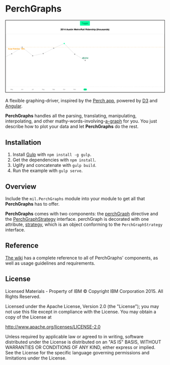 # PerchGraphs

<p align="center">
<img src="demo.gif" alt="Animation" border=1 /></p>

A flexible graphing-driver, inspired by the [Perch app](https://vimeo.com/128847479), powered by [D3](https://github.com/mbostock/d3) and [Angular](https://github.com/angular/angular).

**PerchGraphs** handles all the parsing, translating, manipulating, interpolating, and other mathy-words-involving-[a-graph](https://www.youtube.com/watch?v=sIlNIVXpIns) for you. You just describe how to plot your data and let **PerchGraphs** do the rest.

## Installation

1. Install [Gulp](https://github.com/gulpjs/gulp) with `npm install -g gulp`.
2. Get the dependencies with `npm install`.
3. Uglify and concatenate with `gulp build`.
4. Run the example with `gulp serve`.

## Overview

Include the `mil.PerchGraphs` module into your module to get all that **PerchGraphs** has to offer.

**PerchGraphs** comes with two components: the [perchGraph](https://github.com/IBM-MIL/PerchGraphs/wiki/perchGraph-Reference) directive and the [PerchGraphStrategy](https://github.com/IBM-MIL/PerchGraphs/wiki/PerchGraphStrategy-Reference) interface. perchGraph is decorated with one attribute, [strategy](https://github.com/IBM-MIL/PerchGraphs/wiki/perchGraph-Reference#_strategy), which is an object conforming to the `PerchGraphStrategy` interface.

## Reference

[The wiki](https://github.com/IBM-MIL/PerchGraphs/wiki) has a complete reference to all of PerchGraphs' components, as well as usage guidelines and requirements.

## License

Licensed Materials - Property of IBM
© Copyright IBM Corporation 2015. All Rights Reserved.

Licensed under the Apache License, Version 2.0 (the "License");
you may not use this file except in compliance with the License.
You may obtain a copy of the License at

   http://www.apache.org/licenses/LICENSE-2.0

Unless required by applicable law or agreed to in writing, software
distributed under the License is distributed on an "AS IS" BASIS,
WITHOUT WARRANTIES OR CONDITIONS OF ANY KIND, either express or implied.
See the License for the specific language governing permissions and
limitations under the License.
